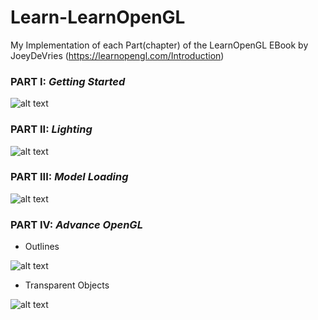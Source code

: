 # Learn-LearnOpenGL
My Implementation of each Part(chapter) of the LearnOpenGL EBook by JoeyDeVries  (https://learnopengl.com/Introduction)

### PART I: *Getting Started*
![alt text](https://github.com/tic-tacs/Learn-LearnOpenGL/blob/main/DemoGifs/Part1.gif) 

### PART II: *Lighting*
![alt text](https://github.com/tic-tacs/Learn-LearnOpenGL/blob/main/DemoGifs/Part2.gif?raw=true) 

### PART III: *Model Loading*
![alt text](https://github.com/tic-tacs/Learn-LearnOpenGL/blob/main/DemoGifs/Part3.gif?raw=true) 

### PART IV: *Advance OpenGL*
- Outlines

![alt text](https://github.com/tic-tacs/Learn-LearnOpenGL/blob/main/DemoGifs/Part4_Outline.gif) 

- Transparent Objects

![alt text](https://github.com/tic-tacs/Learn-LearnOpenGL/blob/main/DemoGifs/Part4_Transparent.gif) 
